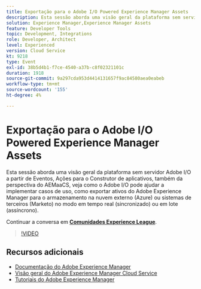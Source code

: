 ```yaml
---
title: Exportação para o Adobe I/O Powered Experience Manager Assets
description: Esta sessão aborda uma visão geral da plataforma sem servidor Adobe I/O a partir de Eventos, Ações para o Construtor de aplicativos, também da perspectiva do AEMaaCS, veja como o Adobe I/O pode ajudar a implementar casos de uso, como exportar ativos do Adobe Experience Manager para o armazenamento na nuvem externo (Azure) ou sistemas de terceiros (Marketo) no modo em tempo real (sincronizado) ou em lote (assíncrono).
solution: Experience Manager,Experience Manager Assets
feature: Developer Tools
topic: Development, Integrations
role: Developer, Architect
level: Experienced
version: Cloud Service
kt: 9218
type: Event
exl-id: 38b5d4b1-f7ce-4540-a37b-c8f02321101c
duration: 1918
source-git-commit: 9a297cda953d4414131657f9ac84580aea0eabeb
workflow-type: tm+mt
source-wordcount: '155'
ht-degree: 4%

---
```


# Exportação para o Adobe I/O Powered Experience Manager Assets

Esta sessão aborda uma visão geral da plataforma sem servidor Adobe I/O a partir de Eventos, Ações para o Construtor de aplicativos, também da perspectiva do AEMaaCS, veja como o Adobe I/O pode ajudar a implementar casos de uso, como exportar ativos do Adobe Experience Manager para o armazenamento na nuvem externo (Azure) ou sistemas de terceiros (Marketo) no modo em tempo real (sincronizado) ou em lote (assíncrono).

Continuar a conversa em **[Comunidades Experience League](https://adobe.ly/3mkDXo6)**.

>[!VIDEO](https://video.tv.adobe.com/v/337842/?quality=12&learn=on&hidetitle=true)

## Recursos adicionais

- [Documentação do Adobe Experience Manager](https://experienceleague.adobe.com/docs/experience-manager-cloud-service.html?lang=pt-BR)
- [Visão geral do Adobe Experience Manager Cloud Service](https://experienceleague.adobe.com/docs/experience-manager-cloud-service/overview/home.html)
- [Tutoriais do Adobe Experience Manager](https://experienceleague.adobe.com/docs/experience-manager-tutorials.html)
